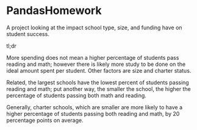 # PandasHomework
A project looking at the impact school type, size, and funding have on student success.

tl;dr 

More spending does not mean a higher percentage of students pass reading and math; however there is likely more study to be done on the ideal amount spent per student. Other factors are size and charter status.

Related, the largest schools have the lowest percent of students passing reading and math; put another way, the smaller the school, the higher the percentage of students passing both math and reading.

Generally, charter schools, which are smaller are more likely to have a higher percentage of students passing both reading and math, by 20 percentage points on average.
